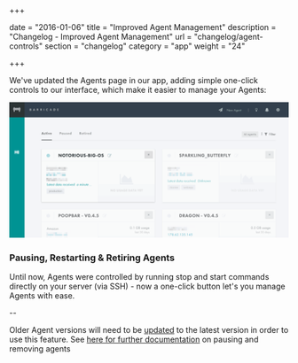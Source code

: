 +++

date = "2016-01-06"
title = "Improved Agent Management"
description = "Changelog - Improved Agent Management"
url = "changelog/agent-controls"
section = "changelog"
category = "app"
weight = "24"

+++

We've updated the Agents page in our app, adding simple one-click  controls to our interface, which make it easier to manage your Agents:

![../../src/img/changelog/24-controls.gif](../../src/img/changelog/24-controls.gif)

### Pausing, Restarting & Retiring Agents

Until now, Agents were controlled by running stop and start commands directly on your server (via SSH) - now a one-click button let's you manage Agents with ease.

--

Older Agent versions will need to be [updated](../../using-barricade/#updating-agents) to the latest version in order to use this feature. See [here for further documentation](../../using-barricade/#stopping-and-removing-agents) on pausing and removing agents

